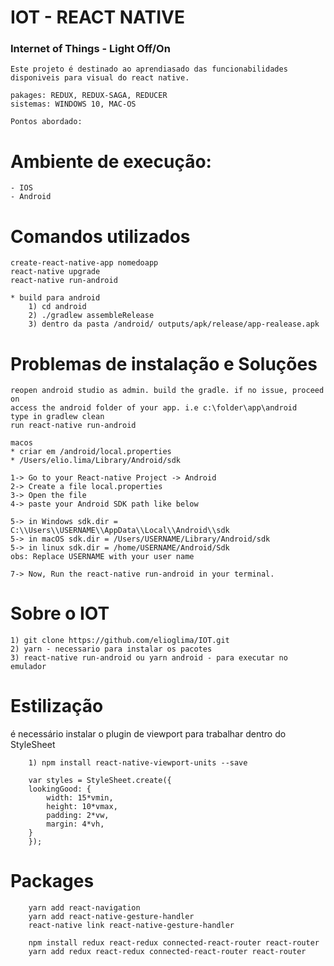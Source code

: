 # IOT - REACT NATIVE

### Internet of Things - Light Off/On

    Este projeto é destinado ao aprendiasado das funcionabilidades disponiveis para visual do react native.

    pakages: REDUX, REDUX-SAGA, REDUCER
    sistemas: WINDOWS 10, MAC-OS

    Pontos abordado:

# Ambiente de execução:

    - IOS
    - Android

# Comandos utilizados

    create-react-native-app nomedoapp
    react-native upgrade
    react-native run-android

    * build para android
        1) cd android
        2) ./gradlew assembleRelease
        3) dentro da pasta /android/ outputs/apk/release/app-realease.apk

# Problemas de instalação e Soluções

    reopen android studio as admin. build the gradle. if no issue, proceed on
    access the android folder of your app. i.e c:\folder\app\android
    type in gradlew clean
    run react-native run-android

    macos
    * criar em /android/local.properties
    * /Users/elio.lima/Library/Android/sdk

    1-> Go to your React-native Project -> Android
    2-> Create a file local.properties
    3-> Open the file
    4-> paste your Android SDK path like below

    5-> in Windows sdk.dir = C:\\Users\\USERNAME\\AppData\\Local\\Android\\sdk
    5-> in macOS sdk.dir = /Users/USERNAME/Library/Android/sdk
    5-> in linux sdk.dir = /home/USERNAME/Android/Sdk
    obs: Replace USERNAME with your user name

    7-> Now, Run the react-native run-android in your terminal.

# Sobre o IOT

    1) git clone https://github.com/elioglima/IOT.git
    2) yarn - necessario para instalar os pacotes
    3) react-native run-android ou yarn android - para executar no emulador

# Estilização

é necessário instalar o plugin de viewport para trabalhar dentro do StyleSheet

        1) npm install react-native-viewport-units --save

        var styles = StyleSheet.create({
        lookingGood: {
            width: 15*vmin,
            height: 10*vmax,
            padding: 2*vw,
            margin: 4*vh,
        }
        });

# Packages

        yarn add react-navigation
        yarn add react-native-gesture-handler
        react-native link react-native-gesture-handler

        npm install redux react-redux connected-react-router react-router
        yarn add redux react-redux connected-react-router react-router

